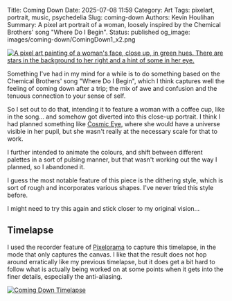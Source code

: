 Title: Coming Down
Date: 2025-07-08 11:59
Category: Art
Tags: pixelart, portrait, music, psychedelia
Slug: coming-down
Authors: Kevin Houlihan
Summary: A pixel art portrait of a woman, loosely inspired by the Chemical Brothers' song "Where Do I Begin".
Status: published
og_image: images/coming-down/ComingDown1_x2.png

[![A pixel art painting of a woman's face, close up, in green hues. There are stars in the background to her right and a hint of some in her eye.][painting]][portfolio]

Something I've had in my mind for a while is to do something based on the Chemical Brothers' song "Where Do I Begin", which I think captures well the feeling of coming down after a trip; the mix of awe and confusion and the tenuous connection to your sense of self.

So I set out to do that, intending it to feature a woman with a coffee cup, like in the song... and somehow got diverted into this close-up portrait. I think I had planned something like [Cosmic Eye][cosmic-eye], where she would have a universe visible in her pupil, but she wasn't really at the necessary scale for that to work.

I further intended to animate the colours, and shift between different palettes in a sort of pulsing manner, but that wasn't working out the way I planned, so I abandoned it.

I guess the most notable feature of this piece is the dithering style, which is sort of rough and incorporates various shapes. I've never tried this style before.

I might need to try this again and stick closer to my original vision...

## Timelapse

I used the recorder feature of [Pixelorama][pixelorama] to capture this timelapse, in the mode that only captures the canvas. I like that the result does not hop around erratically like my previous timelapse, but it does get a bit hard to follow what is actually being worked on at some points when it gets into the finer details, especially the anti-aliasing.

[![Coming Down Timelapse][ytimage]][ytlink]

[painting]: {static}/images/coming-down/ComingDown1_x2.png "Coming Down"
[portfolio]: https://portfolio.hyperlinkyourheart.com/coming-down.html
[pixelorama]: https://github.com/Orama-Interactive/Pixelorama "Pixelorama (Github)"
[ytimage]: https://img.youtube.com/vi/XP-Zx64bAqU/0.jpg
[ytlink]: https://www.youtube.com/watch?v=XP-Zx64bAqU
[cosmic-eye]: {filename}/cosmic-eye.md

